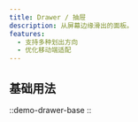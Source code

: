 ```yaml
---
title: Drawer / 抽屉
description: 从屏幕边缘滑出的面板。
features:
  - 支持多种划出方向
  - 优化移动端适配
---
```


## 基础用法

::demo-drawer-base
::
